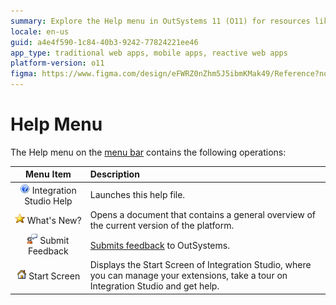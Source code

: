```yaml
---
summary: Explore the Help menu in OutSystems 11 (O11) for resources like Integration Studio Help, updates, feedback submission, and a Start Screen overview.
locale: en-us
guid: a4e4f590-1c84-40b3-9242-77824221ee46
app_type: traditional web apps, mobile apps, reactive web apps
platform-version: o11
figma: https://www.figma.com/design/eFWRZ0nZhm5J5ibmKMak49/Reference?node-id=3098-240
---
```


# Help Menu

The Help menu on the [menu bar](<../../workspace.md>) contains the following operations:

Menu Item | Description
:--------:|:-----------
![Icon for Integration Studio Help in the Help menu](images/help.png "Integration Studio Help") Integration Studio Help | Launches this help file.
![Icon for What's New document in the Help menu](images/whats-new.png "What's New?") What's New? | Opens a document that contains a general overview of the current version of the platform.
![Icon for Submit Feedback in the Help menu](images/submit-feedback.png "Submit Feedback") Submit Feedback | [Submits feedback](<submit-feedback.md>) to OutSystems.
![Icon for Start Screen in the Help menu](images/home.png "Start Screen") Start Screen | Displays the Start Screen of Integration Studio, where you can manage your extensions, take a tour on Integration Studio and get help.
